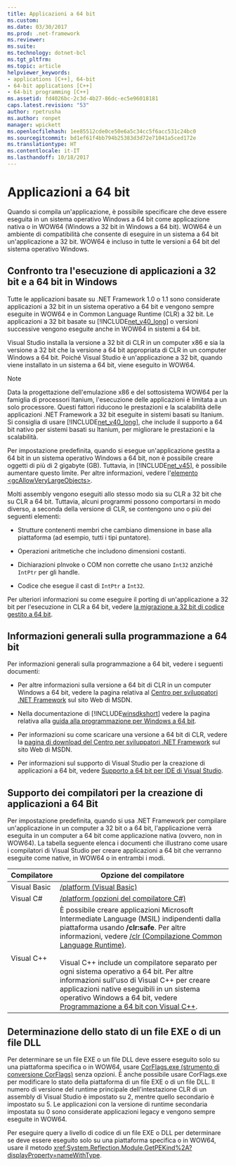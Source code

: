 ```yaml
---
title: Applicazioni a 64 bit
ms.custom: 
ms.date: 03/30/2017
ms.prod: .net-framework
ms.reviewer: 
ms.suite: 
ms.technology: dotnet-bcl
ms.tgt_pltfrm: 
ms.topic: article
helpviewer_keywords:
- applications [C++], 64-bit
- 64-bit applications [C++]
- 64-bit programming [C++]
ms.assetid: fd4026bc-2c3d-4b27-86dc-ec5e96018181
caps.latest.revision: "53"
author: rpetrusha
ms.author: ronpet
manager: wpickett
ms.openlocfilehash: 1ee85512cde0ce50e6a5c34cc5f6acc531c24bc0
ms.sourcegitcommit: bd1ef61f4bb794b25383d3d72e71041a5ced172e
ms.translationtype: HT
ms.contentlocale: it-IT
ms.lasthandoff: 10/18/2017
---
```

# <a name="64-bit-applications"></a>Applicazioni a 64 bit
Quando si compila un'applicazione, è possibile specificare che deve essere eseguita in un sistema operativo Windows a 64 bit come applicazione nativa o in WOW64 (Windows a 32 bit in Windows a 64 bit). WOW64 è un ambiente di compatibilità che consente di eseguire in un sistema a 64 bit un'applicazione a 32 bit. WOW64 è incluso in tutte le versioni a 64 bit del sistema operativo Windows.  
  
## <a name="running-32-bit-vs-64-bit-applications-on-windows"></a>Confronto tra l'esecuzione di applicazioni a 32 bit e a 64 bit in Windows  
 Tutte le applicazioni basate su .NET Framework 1.0 o 1.1 sono considerate applicazioni a 32 bit in un sistema operativo a 64 bit e vengono sempre eseguite in WOW64 e in Common Language Runtime (CLR) a 32 bit. Le applicazioni a 32 bit basate su [!INCLUDE[net_v40_long](../../includes/net-v40-long-md.md)] o versioni successive vengono eseguite anche in WOW64 in sistemi a 64 bit.  
  
 Visual Studio installa la versione a 32 bit di CLR in un computer x86 e sia la versione a 32 bit che la versione a 64 bit appropriata di CLR in un computer Windows a 64 bit. Poiché Visual Studio è un'applicazione a 32 bit, quando viene installato in un sistema a 64 bit, viene eseguito in WOW64.  
  
> [!NOTE]
>  Data la progettazione dell'emulazione x86 e del sottosistema WOW64 per la famiglia di processori Itanium, l'esecuzione delle applicazioni è limitata a un solo processore. Questi fattori riducono le prestazioni e la scalabilità delle applicazioni .NET Framework a 32 bit eseguite in sistemi basati su Itanium. Si consiglia di usare [!INCLUDE[net_v40_long](../../includes/net-v40-long-md.md)], che include il supporto a 64 bit nativo per sistemi basati su Itanium, per migliorare le prestazioni e la scalabilità.  
  
 Per impostazione predefinita, quando si esegue un'applicazione gestita a 64 bit in un sistema operativo Windows a 64 bit, non è possibile creare oggetti di più di 2 gigabyte (GB). Tuttavia, in [!INCLUDE[net_v45](../../includes/net-v45-md.md)], è possibile aumentare questo limite.  Per altre informazioni, vedere l'[elemento \<gcAllowVeryLargeObjects>](../../docs/framework/configure-apps/file-schema/runtime/gcallowverylargeobjects-element.md).  
  
 Molti assembly vengono eseguiti allo stesso modo sia su CLR a 32 bit che su CLR a 64 bit. Tuttavia, alcuni programmi possono comportarsi in modo diverso, a seconda della versione di CLR, se contengono uno o più dei seguenti elementi:  
  
-   Strutture contenenti membri che cambiano dimensione in base alla piattaforma (ad esempio, tutti i tipi puntatore).  
  
-   Operazioni aritmetiche che includono dimensioni costanti.  
  
-   Dichiarazioni pInvoke o COM non corrette che usano `Int32` anziché `IntPtr` per gli handle.  
  
-   Codice che esegue il cast di `IntPtr` a `Int32`.  
  
 Per ulteriori informazioni su come eseguire il porting di un'applicazione a 32 bit per l'esecuzione in CLR a 64 bit, vedere [la migrazione a 32 bit di codice gestito a 64 bit](https://msdn.microsoft.com/library/ms973190.aspx).  
  
## <a name="general-64-bit-programming-information"></a>Informazioni generali sulla programmazione a 64 bit  
 Per informazioni generali sulla programmazione a 64 bit, vedere i seguenti documenti:  
  
-   Per altre informazioni sulla versione a 64 bit di CLR in un computer Windows a 64 bit, vedere la pagina relativa al [Centro per sviluppatori .NET Framework](http://go.microsoft.com/fwlink/?LinkId=37079) sul sito Web di MSDN.  
  
-   Nella documentazione di [!INCLUDE[winsdkshort](../../includes/winsdkshort-md.md)] vedere la pagina relativa alla [guida alla programmazione per Windows a 64 bit](http://go.microsoft.com/fwlink/p/?LinkId=253512).  
  
-   Per informazioni su come scaricare una versione a 64 bit di CLR, vedere la [pagina di download del Centro per sviluppatori .NET Framework](http://go.microsoft.com/fwlink/?LinkId=50953) sul sito Web di MSDN.  
  
-   Per informazioni sul supporto di Visual Studio per la creazione di applicazioni a 64 bit, vedere [Supporto a 64 bit per IDE di Visual Studio](http://msdn.microsoft.com/library/b08ff3ad-c6fd-468f-94d5-01a61aab6833).  
  
## <a name="compiler-support-for-creating-64-bit-applications"></a>Supporto dei compilatori per la creazione di applicazioni a 64 Bit  
 Per impostazione predefinita, quando si usa .NET Framework per compilare un'applicazione in un computer a 32 bit o a 64 bit, l'applicazione verrà eseguita in un computer a 64 bit come applicazione nativa (ovvero, non in WOW64). La tabella seguente elenca i documenti che illustrano come usare i compilatori di Visual Studio per creare applicazioni a 64 bit che verranno eseguite come native, in WOW64 o in entrambi i modi.  
  
|Compilatore|Opzione del compilatore|  
|--------------|---------------------|  
|Visual Basic|[/platform (Visual Basic)](~/docs/visual-basic/reference/command-line-compiler/platform.md)|  
|Visual C#|[/platform (opzioni del compilatore C#)](~/docs/csharp/language-reference/compiler-options/platform-compiler-option.md)|  
|Visual C++|È possibile creare applicazioni Microsoft Intermediate Language (MSIL) indipendenti dalla piattaforma usando **/clr:safe**. Per altre informazioni, vedere [/clr (Compilazione Common Language Runtime)](/cpp/build/reference/clr-common-language-runtime-compilation).<br /><br /> Visual C++ include un compilatore separato per ogni sistema operativo a 64 bit. Per altre informazioni sull'uso di Visual C++ per creare applicazioni native eseguibili in un sistema operativo Windows a 64 bit, vedere [Programmazione a 64 bit con Visual C++](http://msdn.microsoft.com/library/h2k70f3s\(v=vs.80\)).|  
  
## <a name="determining-the-status-of-an-exe-file-or-dll-file"></a>Determinazione dello stato di un file EXE o di un file DLL  
 Per determinare se un file EXE o un file DLL deve essere eseguito solo su una piattaforma specifica o in WOW64, usare [CorFlags.exe (strumento di conversione CorFlags)](../../docs/framework/tools/corflags-exe-corflags-conversion-tool.md) senza opzioni. È anche possibile usare CorFlags.exe per modificare lo stato della piattaforma di un file EXE o di un file DLL. Il numero di versione del runtime principale dell'intestazione CLR di un assembly di Visual Studio è impostato su 2, mentre quello secondario è impostato su 5. Le applicazioni con la versione di runtime secondaria impostata su 0 sono considerate applicazioni legacy e vengono sempre eseguite in WOW64.  
  
 Per eseguire query a livello di codice di un file EXE o DLL per determinare se deve essere eseguito solo su una piattaforma specifica o in WOW64, usare il metodo <xref:System.Reflection.Module.GetPEKind%2A?displayProperty=nameWithType>.
